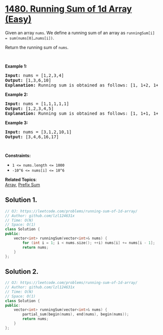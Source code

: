 # [1480. Running Sum of 1d Array (Easy)](https://leetcode.com/problems/running-sum-of-1d-array/)

<p>Given an array <code>nums</code>. We define a running sum of an array as&nbsp;<code>runningSum[i] = sum(nums[0]…nums[i])</code>.</p>

<p>Return the running sum of <code>nums</code>.</p>

<p>&nbsp;</p>
<p><strong>Example 1:</strong></p>

<pre><strong>Input:</strong> nums = [1,2,3,4]
<strong>Output:</strong> [1,3,6,10]
<strong>Explanation:</strong> Running sum is obtained as follows: [1, 1+2, 1+2+3, 1+2+3+4].</pre>

<p><strong>Example 2:</strong></p>

<pre><strong>Input:</strong> nums = [1,1,1,1,1]
<strong>Output:</strong> [1,2,3,4,5]
<strong>Explanation:</strong> Running sum is obtained as follows: [1, 1+1, 1+1+1, 1+1+1+1, 1+1+1+1+1].</pre>

<p><strong>Example 3:</strong></p>

<pre><strong>Input:</strong> nums = [3,1,2,10,1]
<strong>Output:</strong> [3,4,6,16,17]
</pre>

<p>&nbsp;</p>
<p><strong>Constraints:</strong></p>

<ul>
	<li><code>1 &lt;= nums.length &lt;= 1000</code></li>
	<li><code>-10^6&nbsp;&lt;= nums[i] &lt;=&nbsp;10^6</code></li>
</ul>

**Related Topics**:  
[Array](https://leetcode.com/tag/array/), [Prefix Sum](https://leetcode.com/tag/prefix-sum/)

## Solution 1.

```cpp
// OJ: https://leetcode.com/problems/running-sum-of-1d-array/
// Author: github.com/lzl124631x
// Time: O(N)
// Space: O(1)
class Solution {
public:
    vector<int> runningSum(vector<int>& nums) {
        for (int i = 1; i < nums.size(); ++i) nums[i] += nums[i - 1];
        return nums;
    }
};
```

## Solution 2.

```cpp
// OJ: https://leetcode.com/problems/running-sum-of-1d-array/
// Author: github.com/lzl124631x
// Time: O(N)
// Space: O(1)
class Solution {
public:
    vector<int> runningSum(vector<int>& nums) {
        partial_sum(begin(nums), end(nums), begin(nums));
        return nums;
    }
};
```